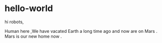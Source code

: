 # hello-world

hi robots,

Human here ,We have vacated Earth a long time ago and now are on Mars .
Mars is our new home now .
